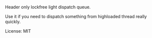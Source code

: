 Header only lockfree light dispatch queue.

Use it if you need to dispatch something from highloaded thread really quickly.

License: MIT